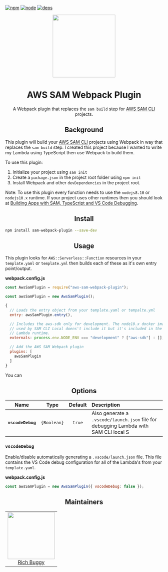 [![npm][npm]][npm-url]
[![node][node]][node-url]
[![deps][deps]][deps-url]

<div align="center">
  <a href="https://github.com/webpack/webpack">
    <img width="200" height="200"
      src="https://webpack.js.org/assets/icon-square-big.svg">
  </a>
  <h1>AWS SAM Webpack Plugin</h1>
  <p>A Webpack plugin that replaces the <code>sam build</code> step for <a href="https://github.com/awslabs/aws-sam-cli">AWS SAM CLI</a> projects.</p>
</div>

<h2 align="center">Background</h2>

This plugin will build your [AWS SAM CLI](https://github.com/awslabs/aws-sam-cli) projects using Webpack in way that replaces the `sam build` step. I created this project because I wanted to write my Lambda using TypeScript then use Webpack to build them.

To use this plugin:

1. Initialize your project using `sam init`
1. Create a `package.json` in the project root folder using `npm init`
1. Install Webpack and other `devDependencies` in the project root.

Note: To use this plugin every function needs to use the `nodejs8.10` or `nodejs10.x` runtime. If your project uses other runtimes then you should look at [Building Apps with SAM, TypeScript and VS Code Debugging](http://www.goingserverless.com/blog/building-apps-with-sam-typescript-and-vscode-debugging).


<h2 align="center">Install</h2>

```bash
npm install sam-webpack-plugin --save-dev
```

<h2 align="center">Usage</h2>

This plugin looks for `AWS::Serverless::Function` resources in your `template.yaml` or `template.yml` then builds each of these as it's own entry point/output.

**webpack.config.js**

```js
const AwsSamPlugin = require("aws-sam-webpack-plugin");

const awsSamPlugin = new AwsSamPlugin();

{
  // Loads the entry object from your template.yaml or tempalte.yml
  entry: awsSamPlugin.entry(),

  // Includes the aws-sdk only for development. The node10.x docker image
  // used by SAM CLI Local doens't include it but it's included in the actual
  // Lambda runtime.
  externals: process.env.NODE_ENV === "development" ? ["aws-sdk"] : [],

  // Add the AWS SAM Webpack plugin
  plugins: [
    awsSamPlugin
  ]
}
```

You can

<h2 align="center">Options</h2>

|            Name             |         Type         |   Default   | Description                                                                                                                    |
| :-------------------------: | :------------------: | :---------: | :----------------------------------------------------------------------------------------------------------------------------- |
|      **`vscodeDebug`**      |     `{Boolean}`      |   `true`    | Also generate a `.vscode/launch.json` file for debugging Lambda with SAM CLI local                                            S |


### `vscodeDebug`

Enable/disable automatically generating a `.vscode/launch.json` file. This file contains the VS Code debug configuration for all of the Lambda's from your `template.yaml`.

**webpack.config.js**

```js
const awsSamPlugin = new AwsSamPlugin({ vscodeDebug: false });
```

<h2 align="center">Maintainers</h2>

<table>
  <tbody>
    <tr>
      <td align="center">
        <a href="https://github.com/buggy">
          <img width="150" height="150" src="https://github.com/buggy.png?v=3&s=150">
          </br>
          Rich Buggy
        </a>
      </td>
    </tr>
  <tbody>
</table>

[npm]: https://img.shields.io/npm/v/aws-sam-webpack-plugin.svg
[npm-url]: https://npmjs.com/package/aws-sam-webpack-plugin
[node]: https://img.shields.io/node/v/aws-sam-webpack-plugin.svg
[node-url]: https://nodejs.org
[deps]: https://david-dm.org/webpack/aws-sam-webpack-plugin.svg
[deps-url]: https://david-dm.org/webpack/aws-sam-webpack-plugin
